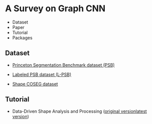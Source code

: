 # A Survey on Graph CNN

* Dataset
* Paper
* Tutorial
* Packages

## Dataset

* [Princeton Segmentation Benchmark dataset (PSB)](http://segeval.cs.princeton.edu/)

* [Labeled PSB dataset (L-PSB)](https://people.cs.umass.edu/~kalo/papers/LabelMeshes/)

* [Shape COSEG dataset](http://irc.cs.sdu.edu.cn/~yunhai/public_html/ssl/ssd.htm)

## Tutorial

* Data-Driven Shape Analysis and Processing ([original version](https://people.cs.umass.edu/~kalo/papers/EGstar16/data_driven_shape.pdf)[latest version](https://people.cs.umass.edu/~kalo/datadrivenshape/data_driven_shape.pdf))
